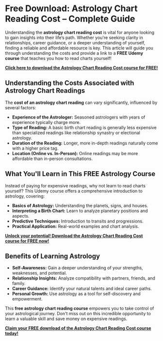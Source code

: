 # Free Download: Astrology Chart Reading Cost – Complete Guide

Understanding the **astrology chart reading cost** is vital for anyone looking to gain insights into their life’s path. Whether you're seeking clarity in relationships, career guidance, or a deeper understanding of yourself, finding a reliable and affordable resource is key. This article will guide you through understanding the costs and provide a link to a **FREE Udemy course** that teaches you how to read charts yourself!

[**Click here to download the Astrology Chart Reading Cost course for FREE!**](https://udemywork.com/astrology-chart-reading-cost)

## Understanding the Costs Associated with Astrology Chart Readings

The **cost of an astrology chart reading** can vary significantly, influenced by several factors:

*   **Experience of the Astrologer:** Seasoned astrologers with years of experience typically charge more.
*   **Type of Reading:** A basic birth chart reading is generally less expensive than specialized readings like relationship synastry or electional astrology.
*   **Duration of the Reading:** Longer, more in-depth readings naturally come with a higher price tag.
*   **Location (Online vs. In-Person):** Online readings may be more affordable than in-person consultations.

## What You'll Learn in This FREE Astrology Course

Instead of paying for expensive readings, why not learn to read charts yourself? This Udemy course offers a comprehensive introduction to astrology, covering:

*   **Basics of Astrology:** Understanding the planets, signs, and houses.
*   **Interpreting a Birth Chart:** Learn to analyze planetary positions and aspects.
*   **Predictive Techniques:** Introduction to transits and progressions.
*   **Practical Application:** Real-world examples and chart analysis.

[**Unlock your potential! Download the Astrology Chart Reading Cost course for FREE now!**](https://udemywork.com/astrology-chart-reading-cost)

## Benefits of Learning Astrology

*   **Self-Awareness:** Gain a deeper understanding of your strengths, weaknesses, and potential.
*   **Relationship Insights:** Analyze compatibility with partners, friends, and family.
*   **Career Guidance:** Identify your natural talents and ideal career paths.
*   **Personal Growth:** Use astrology as a tool for self-discovery and empowerment.

This **free astrology chart reading course** empowers you to take control of your astrological journey. Don't miss out on this incredible opportunity to learn a valuable skill and save money on expensive readings.

**[Claim your FREE download of the Astrology Chart Reading Cost course today!](https://udemywork.com/astrology-chart-reading-cost)**
